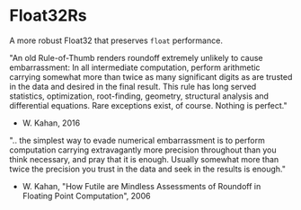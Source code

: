 # Float32Rs

A more robust Float32 that preserves `float` performance.


"An old Rule-of-Thumb renders roundoff extremely unlikely to cause embarrassment:
In all intermediate computation, perform arithmetic carrying somewhat more than
twice as many significant digits as are trusted in the data and desired in the final result.
This rule has long served statistics, optimization, root-finding, geometry, structural
analysis and differential equations. Rare exceptions exist, of course. Nothing is perfect."
- W. Kahan, 2016

".. the simplest way to evade numerical embarrassment is to perform computation carrying extravagantly
more precision throughout than you think necessary, and pray that it is enough. Usually somewhat
more than twice the precision you trust in the data and seek in the results is enough."
- W. Kahan, "How Futile are Mindless Assessments of Roundoff in Floating Point Computation", 2006

